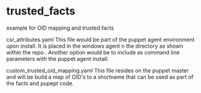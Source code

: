 # trusted_facts
example for OID mapping and trusted facts

csr_attributes.yaml
This file would be part of the puppet agent environment upon install. It is placed in the windows agent n the directory as
shown within the repo.. Another option would be to include as command line parameters with the puppet agent install.

custom_trusted_oid_mapping.yaml
This file resides on the puppet master and will be build a map of OID's to a shortname that can be used as part of the
facts and pupept code.
